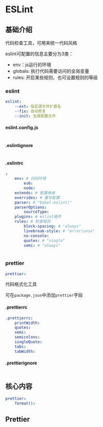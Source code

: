 # ESLint


## 基础介绍

代码检查工具，可用来统一代码风格




eslint可配置的信息主要分为3类：
- env：js运行的环境
- globals: 执行代码需要访问的全局变量
- rules: 开启某些规则，也可设置规则的等级




### eslint
```yaml
eslint:
    --ext: 指定源文件扩展名
    --fix: 自动修复
    --init: 生成配置文件

```






#### eslint.config.js
```yaml

```



#### .eslintignore
```yaml

```



#### .eslintrc
```yaml
:
    env: # 代码环境
        es6:
        node:
    extends: # 配置继承
    overrides: # 重写配置
    parser: # "babel-eslint|"
    parserOptions:
        sourceType:
    plugins: # eslint插件
    rules: # 检查规则
        block-spacing: # "always"
        linebreak-style: # "error|unix"
        no-console:
        quotes: # "single"
        semi: # "always"
        
```


### prettier
```yaml
prettier:

```


代码格式化工具

可在`package.json`中添加`prettier`字段





#### .prettierrc
```yaml
.prettierrc:
    printWidth:
    quotes:
    semi:
    semicolons:
    singleQuote:
    tabs:
    tabWidth:
```



#### .prettierignore
```yaml
```




## 核心内容
```yaml
prettier:
    format():
```




## Prettier

